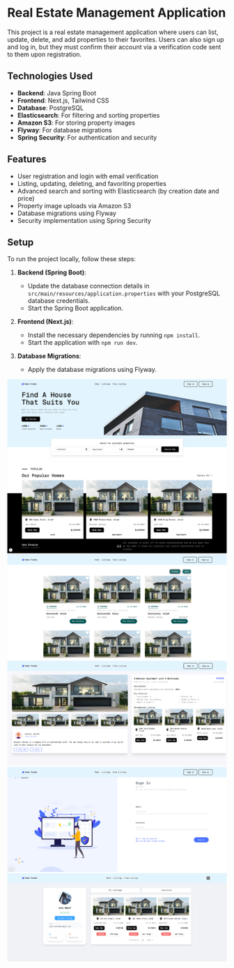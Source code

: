 # Real Estate Management Application

This project is a real estate management application where users can list, update, delete, and add properties to their favorites. Users can also sign up and log in, but they must confirm their account via a verification code sent to them upon registration.

## Technologies Used
- **Backend**: Java Spring Boot
- **Frontend**: Next.js, Tailwind CSS
- **Database**: PostgreSQL
- **Elasticsearch**: For filtering and sorting properties
- **Amazon S3**: For storing property images
- **Flyway**: For database migrations
- **Spring Security**: For authentication and security

## Features
- User registration and login with email verification
- Listing, updating, deleting, and favoriting properties
- Advanced search and sorting with Elasticsearch (by creation date and price)
- Property image uploads via Amazon S3
- Database migrations using Flyway
- Security implementation using Spring Security

## Setup
To run the project locally, follow these steps:

1. **Backend (Spring Boot)**:  
   - Update the database connection details in `src/main/resources/application.properties` with your PostgreSQL database credentials.
   - Start the Spring Boot application.

2. **Frontend (Next.js)**:  
   - Install the necessary dependencies by running `npm install`.
   - Start the application with `npm run dev`.

3. **Database Migrations**:  
   - Apply the database migrations using Flyway.

![Logo](home-finder-front/public/project-image/homepage.png)
![Logo](home-finder-front/public/project-image/popular-listing.png)
![Logo](home-finder-front/public/project-image/all-listings.png)
![Logo](home-finder-front/public/project-image/listing-detail.png)
![Logo](home-finder-front/public/project-image/login-page.png)
![Logo](home-finder-front/public/project-image/profile.png)
